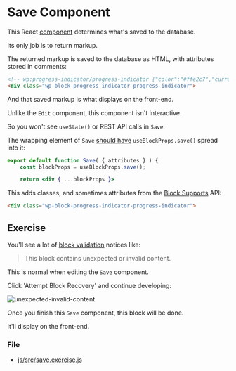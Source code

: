 # Save Component

This React [component](https://github.com/WordPress/gutenberg/blob/57da3c91a166d917a2a9de98177be9c3dfe07ee5/docs/reference-guides/block-api/block-edit-save.md#save) determines what's saved to the database.

Its only job is to return markup.

The returned markup is saved to the database as HTML, with attributes stored in comments:

```html
<!-- wp:progress-indicator/progress-indicator {"color":"#ffe2c7","currentStep":3,"numberOfSteps":7} -->
<div class="wp-block-progress-indicator-progress-indicator">
```

And that saved markup is what displays on the front-end.

Unlike the `Edit` component, this component isn't interactive.

So you won't see `useState()` or REST API calls in `Save`.

The wrapping element of `Save` [should have](https://github.com/WordPress/gutenberg/blob/57da3c91a166d917a2a9de98177be9c3dfe07ee5/docs/reference-guides/block-api/block-edit-save.md#block-wrapper-props-1) `useBlockProps.save()` spread into it:
```jsx
export default function Save( { attributes } ) {
	const blockProps = useBlockProps.save();

	return <div { ...blockProps }>
```

This adds classes, and sometimes attributes from the [Block Supports](https://github.com/WordPress/gutenberg/blob/57da3c91a166d917a2a9de98177be9c3dfe07ee5/docs/reference-guides/block-api/block-supports.md#supports) API:
```html
<div class="wp-block-progress-indicator-progress-indicator">
```

## Exercise
You'll see a lot of [block validation](https://github.com/WordPress/gutenberg/blob/57da3c91a166d917a2a9de98177be9c3dfe07ee5/docs/reference-guides/block-api/block-edit-save.md#validation) notices like:

>This block contains unexpected or invalid content.

This is normal when editing the `Save` component.

Click 'Attempt Block Recovery' and continue developing:

![unexpected-invalid-content](https://user-images.githubusercontent.com/4063887/152257716-0477a0dc-d666-4249-a5e4-65c96a1e7817.gif)

Once you finish this `Save` component, this block will be done.

It'll display on the front-end.

### File
- [js/src/save.exercise.js](js/src/save.exercise.js)
